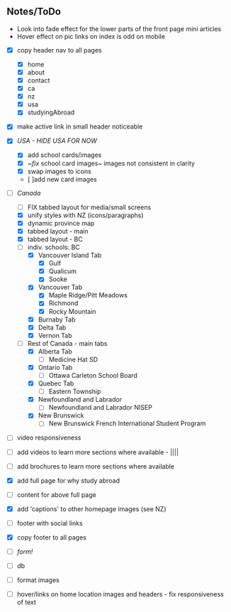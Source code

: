 ## Notes/ToDo

* Look into fade effect for the lower parts of the front page mini articles
* Hover effect on pic links on index is odd on mobile

* [x] copy header nav to all pages  
  * [x] home  
  * [x] about  
  * [x] contact  
  * [x] ca  
  * [x] nz  
  * [x] usa  
  * [x] studyingAbroad  
* [x] make active link in small header noticeable  


* [x] _USA - HIDE USA FOR NOW_  
  * [x] add school cards/images  
  * [x] ~*fix* school card images~ images not consistent in clarity  
  * [x] swap images to icons  
  * [ ]add new card images  

* [ ] _Canada_  
  * [ ] FIX tabbed layout for media/small screens
  * [x] unify styles with NZ (icons/paragraphs)  
  * [x] dynamic province map  
  * [x] tabbed layout - main  
  * [x] tabbed layout - BC  
  * [ ] indiv. schools: BC  
    * [x] Vancouver Island Tab  
      * [x] Gulf  
      * [x] Qualicum  
      * [x] Sooke  
    * [x] Vancouver Tab  
      * [x] Maple Ridge/Pitt Meadows  
      * [x] Richmond  
      * [x] Rocky Mountain  
    * [x] Burnaby Tab  
    * [x] Delta Tab  
    * [x] Vernon Tab  
  * [ ] Rest of Canada - main tabs  
    * [x] Alberta Tab  
      * [ ] Medicine Hat SD  
    * [x] Ontario Tab  
      * [ ] Ottawa Carleton School Board  
    * [x] Quebec Tab  
      * [ ] Eastern Township  
    * [x] Newfoundland and Labrador  
      * [ ] Newfoundland and Labrador NISEP  
    * [x] New Brunswick  
      * [ ] New Brunswick French International Student Program  
* [ ] video responsiveness  
* [ ] add videos to learn more sections where available - ||||
* [ ] add brochures to learn more sections where available
* [x] add full page for why study abroad  
* [ ] content for above full page  
* [x] add 'captions' to other homepage images (see NZ)  
* [ ] footer with social links  
* [x] copy footer to all pages  
  
* [ ] _form!_  
* [ ] db  
* [ ] format images  
* [ ] hover/links on home location images and headers - fix responsiveness of text  
  